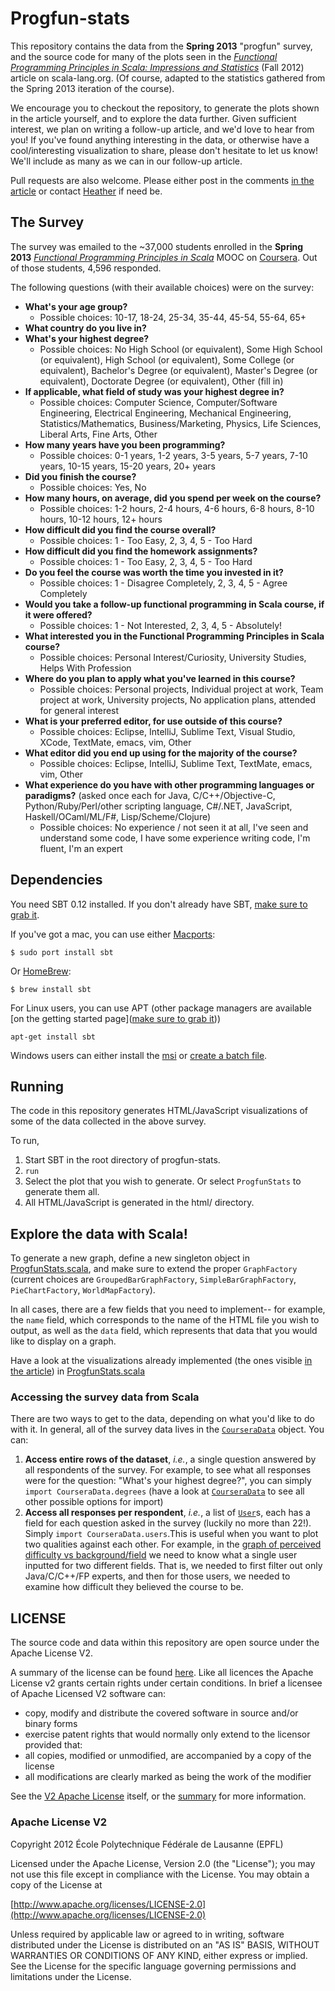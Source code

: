 # Progfun-stats

This repository contains the data from the **Spring 2013** "progfun" survey, and the source code for many of the plots seen in the [_Functional Programming Principles in Scala: Impressions and Statistics_](http://docs.scala-lang.org/news/functional-programming-principles-in-scala-impressions-and-statistics.html) (Fall 2012) article on scala-lang.org. (Of course, adapted to the statistics gathered from the Spring 2013 iteration of the course).

We encourage you to checkout the repository, to generate the plots shown in the article yourself, and to explore the data further. Given sufficient interest, we plan on writing a follow-up article, and we'd love to hear from you! If you've found anything interesting in the data, or otherwise have a cool/interesting visualization to share, please don't hesitate to let us know! We'll include as many as we can in our follow-up article.

Pull requests are also welcome. Please either post in the comments [in the article](http://docs.scala-lang.org/news/functional-programming-principles-in-scala-impressions-and-statistics.html) or contact [Heather](http://people.epfl.ch/heather.miller) if need be.

## The Survey

The survey was emailed to the ~37,000 students enrolled in the **Spring 2013** [_Functional Programming Principles in Scala_](https://www.coursera.org/course/progfun) MOOC on [Coursera](http://coursera.org). Out of those students, 4,596 responded.

The following questions (with their available choices) were on the survey:

- **What's your age group?**
  - Possible choices: 10-17, 18-24, 25-34, 35-44, 45-54, 55-64, 65+
- **What country do you live in?**
- **What's your highest degree?**
  - Possible choices: No High School (or equivalent), Some High School (or equivalent), High School (or equivalent), Some College (or equivalent), Bachelor's Degree (or equivalent), Master's Degree (or equivalent), Doctorate Degree (or equivalent), Other (fill in)
- **If applicable, what field of study was your highest degree in?**
  - Possible choices: Computer Science, Computer/Software Engineering, Electrical Engineering, Mechanical Engineering, Statistics/Mathematics, Business/Marketing, Physics, Life Sciences, Liberal Arts, Fine Arts, Other
- **How many years have you been programming?**
  - Possible choices: 0-1 years, 1-2 years, 3-5 years, 5-7 years, 7-10 years, 10-15 years, 15-20 years, 20+ years
- **Did you finish the course?**
  - Possible choices: Yes, No
- **How many hours, on average, did you spend per week on the course?**
  - Possible choices: 1-2 hours, 2-4 hours, 4-6 hours, 6-8 hours, 8-10 hours, 10-12 hours, 12+ hours
- **How difficult did you find the course overall?**
  - Possible choices: 1 - Too Easy, 2, 3, 4, 5 - Too Hard
- **How difficult did you find the homework assignments?**
  - Possible choices: 1 - Too Easy, 2, 3, 4, 5 - Too Hard
- **Do you feel the course was worth the time you invested in it?**
  - Possible choices: 1 - Disagree Completely, 2, 3, 4, 5 - Agree Completely
- **Would you take a follow-up functional programming in Scala course, if it were offered?**
  - Possible choices: 1 - Not Interested, 2, 3, 4, 5 - Absolutely!
- **What interested you in the Functional Programming Principles in Scala course?**
  - Possible choices: Personal Interest/Curiosity, University Studies, Helps With Profession
- **Where do you plan to apply what you've learned in this course?**
  - Possible choices: Personal projects, Individual project at work, Team project at work, University projects, No application plans, attended for general interest
- **What is your preferred editor, for use outside of this course?**
  - Possible choices: Eclipse, IntelliJ, Sublime Text, Visual Studio, XCode, TextMate, emacs, vim, Other
- **What editor did you end up using for the majority of the course?**
  - Possible choices: Eclipse, IntelliJ, Sublime Text, TextMate, emacs, vim, Other
- **What experience do you have with other programming languages or paradigms?** (asked once each for Java, C/C++/Objective-C, Python/Ruby/Perl/other scripting language, C#/.NET, JavaScript, Haskell/OCaml/ML/F#, Lisp/Scheme/Clojure)
  - Possible choices: No experience / not seen it at all, I've seen and understand some code, I have some experience writing code, I'm fluent, I'm an expert

## Dependencies

You need SBT 0.12 installed. If you don't already have SBT, [make sure to grab it](https://github.com/harrah/xsbt/wiki/Getting-Started-Setup).

If you've got a mac, you can use either [Macports](http://macports.org/):

    $ sudo port install sbt

Or [HomeBrew](http://mxcl.github.com/homebrew/):

    $ brew install sbt

For Linux users, you can use APT (other package managers are available [on the getting started page]([make sure to grab it](https://github.com/harrah/xsbt/wiki/Getting-Started-Setup)))

    apt-get install sbt

Windows users can either install the [msi](http://scalasbt.artifactoryonline.com/scalasbt/sbt-native-packages/org/scala-sbt/sbt/0.12.0/sbt.msi) or [create a batch file](https://github.com/harrah/xsbt/wiki/Getting-Started-Setup).

## Running

The code in this repository generates HTML/JavaScript visualizations of some of the data collected in the above survey.

To run,

1. Start SBT in the root directory of progfun-stats.
2. `run`
3. Select the plot that you wish to generate. Or select `ProgfunStats` to generate them all.
4. All HTML/JavaScript is generated in the html/ directory.

## Explore the data with Scala!

To generate a new graph, define a new singleton object in [ProgfunStats.scala](https://github.com/heathermiller/progfun-stats/blob/master/src/main/scala/progfun/ProgfunStats.scala), and make sure to extend the proper `GraphFactory` (current choices are `GroupedBarGraphFactory`, `SimpleBarGraphFactory`, `PieChartFactory`, `WorldMapFactory`).

In all cases, there are a few fields that you need to implement-- for example, the `name` field, which corresponds to the name of the HTML file you wish to output, as well as the `data` field, which represents that data that you would like to display on a graph.

Have a look at the visualizations already implemented (the ones visible [in the article](http://docs.scala-lang.org/news/functional-programming-principles-in-scala-impressions-and-statistics.html)) in [ProgfunStats.scala](https://github.com/heathermiller/progfun-stats/blob/master/src/main/scala/progfun/ProgfunStats.scala)

### Accessing the survey data from Scala

There are two ways to get to the data, depending on what you'd like to do with it. In general, all of the survey data lives in the [`CourseraData`](https://github.com/heathermiller/progfun-stats/blob/master/src/main/scala/progfun/CourseraData.scala) object. You can:

1. **Access entire rows of the dataset**, _i.e._, a single question answered by all respondents of the survey. For example, to see what all responses were for the question: "What's your highest degree?", you can simply `import CourseraData.degrees` (have a look at [`CourseraData`](https://github.com/heathermiller/progfun-stats/blob/master/src/main/scala/progfun/CourseraData.scala) to see all other possible options for import)
2. **Access all responses per respondent**, _i.e._, a list of [`User`](https://github.com/heathermiller/progfun-stats/blob/master/src/main/scala/progfun/User.scala)s, each has a field for each question asked in the survey (luckily no more than 22!). Simply `import CourseraData.users`.This is useful when you want to plot two qualities against each other. For example, in the [graph of perceived difficulty vs background/field](https://github.com/heathermiller/progfun-stats/blob/master/src/main/scala/progfun/ProgfunStats.scala#L95) we need to know what a single user inputted for two different fields. That is, we needed to first filter out only Java/C/C++/FP experts, and then for those users, we needed to examine how difficult they believed the course to be.

## LICENSE

The source code and data within this repository are open source under the Apache License V2.

A summary of the license can be found [here](http://www.oss-watch.ac.uk/resources/apache2).
Like all licences the Apache License v2 grants certain rights under certain conditions. In brief a licensee of Apache Licensed V2 software can:

- copy, modify and distribute the covered software in source and/or binary forms
- exercise patent rights that would normally only extend to the licensor provided that:
- all copies, modified or unmodified, are accompanied by a copy of the license
- all modifications are clearly marked as being the work of the modifier

See the [V2 Apache License](http://www.apache.org/licenses/LICENSE-2.0) itself, or the [summary](http://www.oss-watch.ac.uk/resources/apache2) for more information.

### Apache License V2

Copyright 2012 École Polytechnique Fédérale de Lausanne (EPFL)

Licensed under the Apache License, Version 2.0 (the "License");
you may not use this file except in compliance with the License.
You may obtain a copy of the License at

   [http://www.apache.org/licenses/LICENSE-2.0](http://www.apache.org/licenses/LICENSE-2.0)

Unless required by applicable law or agreed to in writing, software
distributed under the License is distributed on an "AS IS" BASIS,
WITHOUT WARRANTIES OR CONDITIONS OF ANY KIND, either express or implied.
See the License for the specific language governing permissions and
limitations under the License.



